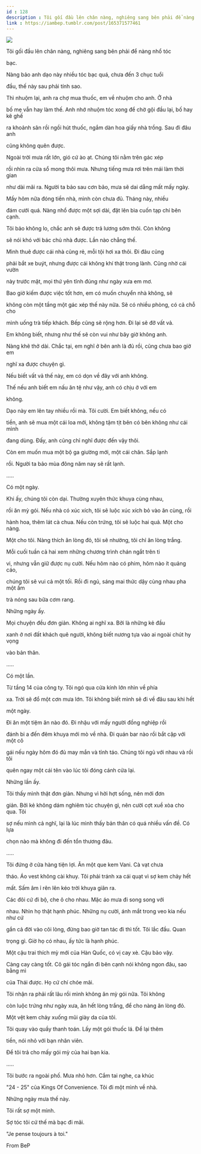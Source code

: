 ```yaml
---
id : 128
description : Tôi gối đầu lên chân nàng, nghiêng sang bên phải để nàng nhổ tóc
link : https://iambep.tumblr.com/post/165371577461
---
```


![](https://64.media.tumblr.com/206821f56ff7b720e99513352139226b/tumblr_owc26fouVS1u3a9rjo1_500.gifv)

Tôi gối đầu lên chân nàng, nghiêng sang bên phải để nàng nhổ tóc

bạc.

Nàng bảo anh dạo này nhiều tóc bạc quá, chưa đến 3 chục tuổi

đầu, thế này sau phải tính sao.

Thì nhuộm lại, anh ra chợ mua thuốc, em về nhuộm cho anh. Ở nhà

bố mẹ vẫn hay làm thế. Anh nhớ nhuộm tóc xong để chờ gội đầu lại, bố hay
kê ghế

ra khoảnh sân rồi ngồi hút thuốc, ngắm dàn hoa giấy nhà trồng. Sau đi đâu
anh

cũng không quên được.

Ngoài trời mưa rất lớn, gió cứ ào ạt. Chúng tôi nằm trên gác xép

rồi nhìn ra cửa sổ mong thôi mưa. Nhưng tiếng mưa rơi trên mái làm thời
gian

như dài mãi ra. Người ta bảo sau cơn bão, mưa sẽ dai dẳng mất mấy ngày.

Mấy hôm nữa đóng tiền nhà, mình còn chưa đủ. Tháng này, nhiều

đám cưới quá. Nàng nhổ được một sợi dài, đặt lên bìa cuốn tạp chí bên cạnh.

Tôi bảo không lo, chắc anh sẽ được trả lương sớm thôi. Còn không

sẽ nói khó với bác chủ nhà được. Lần nào chẳng thế.

Mình thuê được cái nhà cũng rẻ, mỗi tội hơi xa thôi. Đi đâu cũng

phải bắt xe buýt, nhưng được cái không khí thật trong lành. Cũng nhờ cái
vườn

này trước mặt, mọi thứ yên tĩnh đúng như ngày xưa em mơ.

Bao giờ kiếm được việc tốt hơn, em có muốn chuyển nhà không, sẽ

không còn một tầng một gác xép thế này nữa. Sẽ có nhiều phòng, có cả chỗ
cho

mình uống trà tiếp khách. Bếp cũng sẽ rộng hơn. Đi lại sẽ đỡ vất vả.

Em không biết, nhưng như thế sẽ còn vui như bây giờ không anh.

Nàng khẽ thở dài. Chắc tại, em nghĩ ở bên anh là đủ rồi, cũng chưa bao giờ
em

nghĩ xa được chuyện gì.

Nếu biết vất vả thế này, em có dọn về đây với anh không.

Thế nếu anh biết em nấu ăn tệ như vậy, anh có chịu ở với em

không.

Dạo này em lên tay nhiều rồi mà. Tôi cười. Em biết không, nếu có

tiền, anh sẽ mua một cái loa mới, không tậm tịt bên có bên không như cái
mình

đang dùng. Đấy, anh cũng chỉ nghĩ được đến vậy thôi.

Còn em muốn mua một bộ ga giường mới, một cái chăn. Sắp lạnh

rồi. Người ta bảo mùa đông năm nay sẽ rất lạnh.

.....

Có một ngày.

Khi ấy, chúng tôi còn dại. Thường xuyên thức khuya cùng nhau,

rồi ăn mỳ gói. Nếu nhà có xúc xích, tôi sẽ luộc xúc xích bỏ vào ăn cùng,
rồi

hành hoa, thêm lát cà chua. Nếu còn trứng, tôi sẽ luộc hai quả. Một cho
nàng.

Một cho tôi. Nàng thích ăn lòng đỏ, tôi sẽ nhường, tôi chỉ ăn lòng trắng.

Mỗi cuối tuần cả hai xem những chương trình chán ngắt trên ti

vi, nhưng vẫn giữ được nụ cười. Nếu hôm nào có phim, hôm nào ít quảng cáo,

chúng tôi sẽ vui cả một tối. Rồi đi ngủ, sáng mai thức dậy cùng nhau pha
một ấm

trà nóng sau bữa cơm rang.

Những ngày ấy.

Mọi chuyện đều đơn giản. Không ai nghĩ xa. Bởi là những kẻ đầu

xanh ở nơi đất khách quê người, không biết nương tựa vào ai ngoài chút hy
vọng

vào bản thân.

.....

Có một lần.

Từ tầng 14 của công ty. Tôi ngó qua cửa kính lớn nhìn về phía

xa. Trời sẽ đổ một cơn mưa lớn. Tôi không biết mình sẽ đi về đâu sau khi
hết

một ngày.

Đi ăn một tiệm ăn nào đó. Đi nhậu với mấy người đồng nghiệp rồi

đánh bi a đến đêm khuya mới mò về nhà. Đi quán bar nào rồi bắt cặp với một
cô

gái nếu ngày hôm đó đủ may mắn và tỉnh táo. Chúng tôi ngủ với nhau và rồi
tôi

quên ngay một cái tên vào lúc tôi đóng cánh cửa lại.

Những lần ấy.

Tôi thấy mình thật đơn giản. Nhưng vì hời hợt sống, nên mới đơn

giản. Bởi kẻ không dám nghiêm túc chuyện gì, nên cười cợt xuề xòa cho qua.
Tôi

sợ nếu mình cả nghĩ, lại là lúc mình thấy bản thân có quá nhiều vấn đề.
Có lựa

chọn nào mà không đi đến tổn thương đâu.

.....

Tôi đứng ở cửa hàng tiện lợi. Ăn một que kem Vani. Cà vạt chưa

tháo. Áo vest không cài khuy. Tôi phải tránh xa cái quạt vì sợ kem chảy
hết

mất. Sấm âm ỉ rên lên kéo trời khuya giãn ra.

Các đôi cứ đi bộ, che ô cho nhau. Mặc áo mưa đi song song với

nhau. Nhìn họ thật hạnh phúc. Những nụ cười, ánh mắt trong veo kia nếu như
cứ

gắn cả đời vào cõi lòng, đừng bao giờ tan tác đi thì tốt. Tôi lắc đầu. Quan

trọng gì. Giờ họ có nhau, ấy tức là hạnh phúc.

Một cậu trai thích mỳ mới của Hàn Quốc, có vị cay xè. Cậu bảo vậy.

Càng cay càng tốt. Cô gái tóc ngắn đi bên cạnh nói không ngon đâu, sao bằng
mì

của Thái được. Họ cứ chí chóe mãi.

Tôi nhận ra phải rất lâu rồi mình không ăn mỳ gói nữa. Tôi không

còn luộc trứng như ngày xưa, ăn hết lòng trắng, để cho nàng ăn lòng đỏ.

Một vệt kem chảy xuống mũi giày da của tôi.

Tôi quay vào quầy thanh toán. Lấy một gói thuốc lá. Để lại thêm

tiền, nói nhỏ với bạn nhân viên.

Để tôi trả cho mấy gói mỳ của hai bạn kia.

.....

Tôi bước ra ngoài phố. Mưa nhỏ hơn. Cắm tai nghe, ca khúc

"24 - 25" của Kings Of Convenience. Tôi đi một mình về nhà.

Những ngày mưa thế này.

Tôi rất sợ một mình.

Sợ tóc tôi cứ thế mà bạc đi mãi.

"Je pense toujours à toi."

From BeP